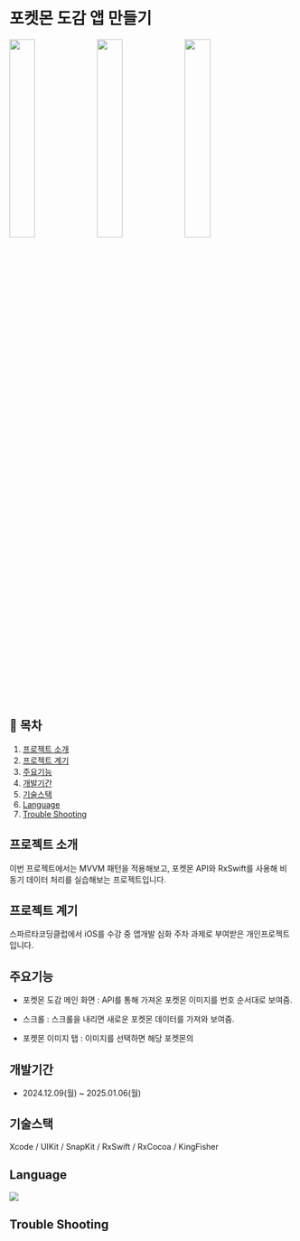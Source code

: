 # 포켓몬 도감 앱 만들기

<img src="https://github.com/user-attachments/assets/0cfe8c28-fd09-418d-94c4-802bc46104f8" width="30%">

<img src="https://github.com/user-attachments/assets/b7248408-de43-483c-a3a4-4819abccd4a5" width="30%">

<img src="https://github.com/user-attachments/assets/e821f9ab-6b2c-4bcc-aa87-0527b1d86aa6" width="30%">


## 📖 목차
1. [프로젝트 소개](#프로젝트-소개)
2. [프로젝트 계기](#프로젝트-계기)
4. [주요기능](#주요기능)
5. [개발기간](#개발기간)
6. [기술스택](#기술스택)
7. [Language](#Language)
8. [Trouble Shooting](#trouble-shooting)
    
## 프로젝트 소개
이번 프로젝트에서는 MVVM 패턴을 적용해보고, 포켓몬 API와 RxSwift를 사용해 비동기 데이터 처리를 실습해보는 프로젝트입니다.

## 프로젝트 계기
스파르타코딩클럽에서 iOS를 수강 중 앱개발 심화 주차 과제로 부여받은 개인프로젝트입니다.


## 주요기능

- 포켓몬 도감 메인 화면 : API를 통해 가져온 포켓몬 이미지를 번호 순서대로 보여줌.

- 스크롤 : 스크롤을 내리면 새로운 포켓몬 데이터를 가져와 보여줌.

- 포켓몬 이미지 탭 : 이미지를 선택하면 해당 포켓몬의 

## 개발기간
- 2024.12.09(월) ~ 2025.01.06(월)

## 기술스택
Xcode / UIKit / SnapKit / RxSwift / RxCocoa / KingFisher


## Language 
<img src="https://img.shields.io/badge/Swift-F05138?style=flat-square&logo=Swift&logoColor=white"/>

## Trouble Shooting

